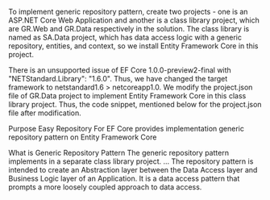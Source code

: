 To implement generic repository pattern, create two projects - one is an ASP.NET Core Web Application and another is a class library project, which are GR.Web and GR.Data respectively in the solution. The class library is named as SA.Data project, which has data access logic with a generic repository, entities, and context, so we install Entity Framework Core in this project.
 
There is an unsupported issue of EF Core 1.0.0-preview2-final with "NETStandard.Library": "1.6.0". Thus, we have changed the target framework to netstandard1.6 > netcoreapp1.0. We modify the project.json file of GR.Data project to implement Entity Framework Core in this class library project. Thus, the code snippet, mentioned below for the project.json file after modification.

Purpose
Easy Repository For EF Core provides implementation generic repository pattern on Entity Framework Core

What is Generic Repository Pattern
The generic repository pattern implements in a separate class library project. ... The repository pattern is intended to create an Abstraction layer between the Data Access layer and Business Logic layer of an Application. It is a data access pattern that prompts a more loosely coupled approach to data access.
